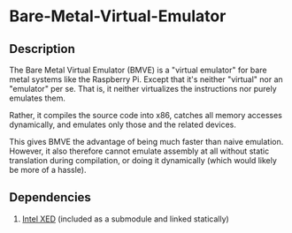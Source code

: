 # Bare-Metal-Virtual-Emulator

## Description

The Bare Metal Virtual Emulator (BMVE) is a "virtual emulator" for bare metal
systems like the Raspberry Pi. Except that it's neither "virtual" nor an
"emulator" per se. That is, it neither virtualizes the instructions nor purely
emulates them.

Rather, it compiles the source code into x86, catches all memory accesses
dynamically, and emulates only those and the related devices.

This gives BMVE the advantage of being much faster than naive emulation.
However, it also therefore cannot emulate assembly at all without static
translation during compilation, or doing it dynamically (which would likely
be more of a hassle).

## Dependencies

1. [Intel XED](https://github.com/intelxed/xed)
   (included as a submodule and linked statically)

